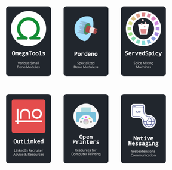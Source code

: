 
<br>

<div align = center>

[<img
    width = 120
    src = 'Assets/OmegaTools.png'
/>][OmegaTools]       
[<img
    width = 120
    src = 'Assets/Pordeno.png'
/>][Pordeno]       
[<img
    width = 120
    src = 'Assets/ServedSpicy.png'
/>][ServedSpicy]

<br>

[<img
    width = 120
    src = 'Assets/OutLinked.png'
/>][OutLinked]       
[<img
    width = 120
    src = 'Assets/OpenPrinters.png'
/>][OpenPrinters]       
[<img
    width = 120
    src = 'Assets/NativeMessaging.png'
/>][NativeMessaging]

</div>

<br>


<!----------------------------------------------------------------------------->

[NativeMessaging]: https://github.com/NativeMessaging
[OpenPrinters]: https://github.com/OpenPrinters
[ServedSpicy]: https://github.com/ServedSpicy
[OmegaTools]: https://github.com/OmegaTools
[OutLinked]: https://github.com/OutLinked
[Pordeno]: https://github.com/Pordeno
